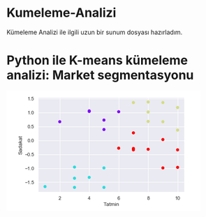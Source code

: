 # Kumeleme-Analizi
Kümeleme Analizi ile ilgili uzun bir sunum dosyası hazırladım.

# Python ile K-means kümeleme analizi: Market segmentasyonu

![Tatmin Sadakat Anketi](images/tatmin%20sadakat%20anketi.png)



